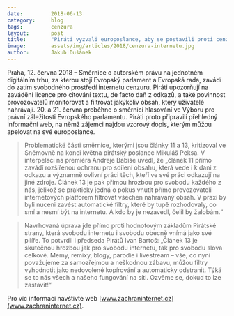 ```yaml
---
date:         2018-06-13
category:     blog
tags:         cenzura
layout:       post
title:        "Piráti vyzvali europoslance, aby se postavili proti cenzuře internetu"
image:        assets/img/articles/2018/cenzura-internetu.jpg
author:       Jakub Dušánek
---
```


 
Praha, 12. června 2018 – Směrnice o autorském právu na jednotném digitálním trhu, za kterou stojí Evropský parlament a Evropská rada, zavádí do zatím svobodného prostředí internetu cenzuru. Piráti upozorňují na zavádění licence pro citování textu, de facto daň z odkazů, a také povinnost provozovatelů monitorovat a filtrovat jakýkoliv obsah, který uživatelé nahrávají. 20. a 21. června proběhne o směrnici hlasování ve Výboru pro právní záležitosti Evropského parlamentu. Piráti proto připravili přehledný informační web, na němž zájemci najdou vzorový dopis, kterým můžou apelovat na své europoslance.
 
> Problematické části směrnice, kterými jsou články 11 a 13, kritizoval ve Sněmovně na konci května pirátský poslanec Mikuláš Peksa. V interpelaci na premiéra Andreje Babiše uvedl, že „článek 11 přímo zavádí rozšířenou ochranu pro sdílení obsahu, která vede i k dani z odkazu a významně ovlivní práci těch, kteří ve své práci odkazují na jiné zdroje. Článek 13 je pak přímou hrozbou pro svobodu každého z nás, jelikož se prakticky jedná o pokus vnutit přímo provozovateli internetových platforem filtrovat všechen nahrávaný obsah. V praxi by byli nuceni zavést automatické filtry, které by tupě rozhodovaly, co smí a nesmí být na internetu. A kdo by je nezavedl, čelil by žalobám.“
 
> Navrhovaná úprava jde přímo proti hodnotovým základům Pirátské strany, která svobodu internetu i svobodu obecně vnímá jako své pilíře. To potvrdil i předseda Pirátů Ivan Bartoš: „Článek 13 je skutečnou hrozbou jak pro svobodu internetu, tak pro svobodu slova celkově. Memy, remixy, blogy, parodie i livestream – vše, co nyní považujeme za samozřejmou a neškodnou zábavu, můžou filtry vyhodnotit jako nedovolené kopírování a automaticky odstranit. Týká se to nás všech a našeho fungování na síti. Ozvěme se, dokud to lze zastavit!“
 
Pro víc informací navštivte web [www.zachraninternet.cz](www.zachraninternet.cz).
